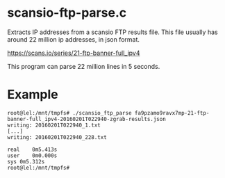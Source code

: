 # scansio-ftp-parse.c
Extracts IP addresses from a scansio FTP results file. This file usually has around 22 million ip addresses, in json format.

https://scans.io/series/21-ftp-banner-full_ipv4

This program can parse 22 million lines in 5 seconds. 

# Example

    root@lel:/mnt/tmpfs# ./scansio_ftp_parse fa9pzamo9ravx7mp-21-ftp-banner-full_ipv4-20160201T022940-zgrab-results.json
    writing: 20160201T022940_1.txt
    [...]
    writing: 20160201T022940_228.txt
    
    real	0m5.413s
    user	0m0.000s
    sys	0m5.312s
    root@lel:/mnt/tmpfs#

